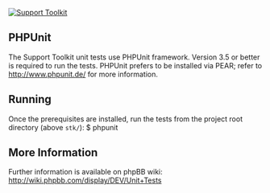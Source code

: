 [![Support Toolkit](http://www.phpbb.com/theme/images/support/support_toolkit_logo_small.png)](http://www.phpbb.com/support/stk/ "Support Toolkit")

## PHPUnit
The Support Toolkit unit tests use PHPUnit framework. Version 3.5 or 
better is required to run the tests. PHPUnit prefers to be installed
via PEAR; refer to http://www.phpunit.de/ for more information.

## Running
Once the prerequisites are installed, run the tests from the project root directory (above `stk/`):
	$ phpunit

## More Information
Further information is available on phpBB wiki:
http://wiki.phpbb.com/display/DEV/Unit+Tests
